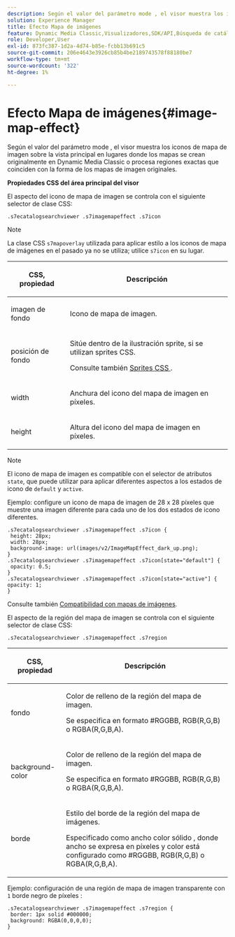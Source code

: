 ```yaml
---
description: Según el valor del parámetro mode , el visor muestra los iconos de mapa de imagen sobre la vista principal en lugares donde los mapas se crean originalmente en Dynamic Media Classic o procesa regiones exactas que coinciden con la forma de los mapas de imagen originales.
solution: Experience Manager
title: Efecto Mapa de imágenes
feature: Dynamic Media Classic,Visualizadores,SDK/API,Búsqueda de catálogos electrónicos
role: Developer,User
exl-id: 873fc387-1d2a-4d74-b85e-fcbb13b691c5
source-git-commit: 206e4643e3926cb85b4be2189743578f88180be7
workflow-type: tm+mt
source-wordcount: '322'
ht-degree: 1%

---
```


# Efecto Mapa de imágenes{#image-map-effect}

Según el valor del parámetro mode , el visor muestra los iconos de mapa de imagen sobre la vista principal en lugares donde los mapas se crean originalmente en Dynamic Media Classic o procesa regiones exactas que coinciden con la forma de los mapas de imagen originales.

<!--<a id="section_061E550C1C1D4DB2BD663A898895B38C"></a>-->

**Propiedades CSS del área principal del visor**

El aspecto del icono de mapa de imagen se controla con el siguiente selector de clase CSS:

```
.s7ecatalogsearchviewer .s7imagemapeffect .s7icon
```

>[!NOTE]
>
>La clase CSS `s7mapoverlay` utilizada para aplicar estilo a los iconos de mapa de imágenes en el pasado ya no se utiliza; utilice `s7icon` en su lugar.

<table id="table_94EE3F5BBE4547C0B4943471CEE7EDE4"> 
 <thead> 
  <tr> 
   <th colname="col1" class="entry"> <p> CSS, propiedad </p> </th> 
   <th colname="col2" class="entry"> <p>Descripción </p> </th> 
  </tr> 
 </thead>
 <tbody> 
  <tr> 
   <td colname="col1"> <p> <span class="codeph"> imagen de fondo  </span> </p> </td> 
   <td colname="col2"> <p>Icono de mapa de imagen. </p> </td> 
  </tr> 
  <tr> 
   <td colname="col1"> <p> <span class="codeph"> posición de fondo  </span> </p> </td> 
   <td colname="col2"> <p> Sitúe dentro de la ilustración sprite, si se utilizan sprites CSS. </p> <p>Consulte también <a href="../../../c-html5-s7-aem-asset-viewers/c-html5-ecatsearch-viewer-about/c-html5-ecatsearch-viewer-customizingviewer/c-html5-ecatsearch-viewer-customizingviewer.md#section-9d570f95eb2443aca74c1b02f6e89aff" format="dita" scope="local"> Sprites CSS </a>. </p> </td> 
  </tr> 
  <tr> 
   <td colname="col1"> <p> <span class="codeph"> width </span> </p> </td> 
   <td colname="col2"> <p>Anchura del icono del mapa de imagen en píxeles. </p> </td> 
  </tr> 
  <tr> 
   <td colname="col1"> <p> <span class="codeph"> height </span> </p> </td> 
   <td colname="col2"> <p>Altura del icono del mapa de imagen en píxeles. </p> </td> 
  </tr> 
 </tbody> 
</table>

>[!NOTE]
>
>El icono de mapa de imagen es compatible con el selector de atributos `state`, que puede utilizar para aplicar diferentes aspectos a los estados de icono de `default` y `active`.

Ejemplo: configure un icono de mapa de imagen de 28 x 28 píxeles que muestre una imagen diferente para cada uno de los dos estados de icono diferentes.

```
.s7ecatalogsearchviewer .s7imagemapeffect .s7icon { 
 height: 28px; 
 width: 28px;  
 background-image: url(images/v2/ImageMapEffect_dark_up.png); 
} 
.s7ecatalogsearchviewer .s7imagemapeffect .s7icon[state="default"] { 
 opacity: 0.5; 
} 
.s7ecatalogsearchviewer .s7imagemapeffect .s7icon[state="active"] { 
opacity: 1; 
}
```

Consulte también [Compatibilidad con mapas de imágenes](../../../c-html5-s7-aem-asset-viewers/c-html5-20-ecatalog-viewer-about/c-html5-20-ecatalog-image-map-support.md#concept-28759efae5014a1fa8b0fb14dc26812a).

El aspecto de la región del mapa de imagen se controla con el siguiente selector de clase CSS:

```
.s7ecatalogsearchviewer .s7imagemapeffect .s7region
```

<table id="table_1FF98CE842604AAABD838FF528CDC4EF"> 
 <thead> 
  <tr> 
   <th colname="col1" class="entry"> <p> CSS, propiedad </p> </th> 
   <th colname="col2" class="entry"> <p>Descripción </p> </th> 
  </tr> 
 </thead>
 <tbody> 
  <tr> 
   <td colname="col1"> <p> <span class="codeph"> fondo  </span> </p> </td> 
   <td colname="col2"> <p> Color de relleno de la región del mapa de imagen. </p> <p>Se especifica en formato #RGGBB, RGB(R,G,B) o RGBA(R,G,B,A). </p> </td> 
  </tr> 
  <tr> 
   <td colname="col1"> <p> <span class="codeph"> background-color  </span> </p> </td> 
   <td colname="col2"> <p> Color de relleno de la región del mapa de imagen. </p> <p>Se especifica en formato #RGGBB, RGB(R,G,B) o RGBA(R,G,B,A). </p> </td> 
  </tr> 
  <tr> 
   <td colname="col1"> <p> <span class="codeph"> borde </span> </p> </td> 
   <td colname="col2"> <p> Estilo del borde de la región del mapa de imágenes. </p> <p>Especificado como <span class="codeph"> <span class="varname"> ancho </span> color sólido <span class="varname"> </span> </span>, donde <span class="codeph"> <span class="varname"> ancho </span> </span> se expresa en píxeles y <span class="codeph"> <span class="varname"> color </span> </span> está configurado como #RGGBB, RGB(R,G,B) o RGBA(R,G,B,A). </p> </td> 
  </tr> 
 </tbody> 
</table>

Ejemplo: configuración de una región de mapa de imagen transparente con `1` borde negro de píxeles :

```
.s7ecatalogsearchviewer .s7imagemapeffect .s7region { 
 border: 1px solid #000000; 
 background: RGBA(0,0,0,0);  
}
```
